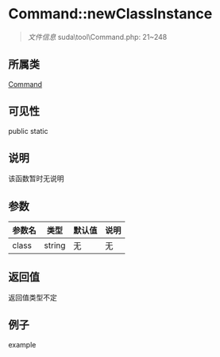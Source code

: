 # Command::newClassInstance

> *文件信息* suda\tool\Command.php: 21~248
## 所属类 

[Command](../Command.md)

## 可见性

  public  static
## 说明

该函数暂时无说明

## 参数

| 参数名 | 类型 | 默认值 | 说明 |
|--------|-----|-------|-------|
| class |  string | 无 | 无 |

## 返回值
返回值类型不定

## 例子

example